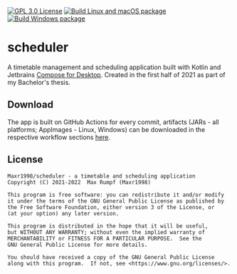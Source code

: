 [![GPL 3.0 License](https://img.shields.io/github/license/maxr1998/scheduler.svg)](https://github.com/Maxr1998/scheduler/blob/master/LICENSE)
[![Build Linux and macOS package](https://github.com/Maxr1998/scheduler/actions/workflows/package-linux-macos.yaml/badge.svg)](https://github.com/Maxr1998/scheduler/actions/workflows/package-linux-macos.yaml)
[![Build Windows package](https://github.com/Maxr1998/scheduler/actions/workflows/package-windows.yaml/badge.svg)](https://github.com/Maxr1998/scheduler/actions/workflows/package-windows.yaml)

# scheduler

A timetable management and scheduling application built with Kotlin and Jetbrains [Compose for Desktop](https://www.jetbrains.com/lp/compose/).
Created in the first half of 2021 as part of my Bachelor's thesis.

## Download

The app is built on GitHub Actions for every commit, artifacts (JARs - all platforms; AppImages - Linux, Windows) can be downloaded in the respective workflow sections [here](https://github.com/Maxr1998/scheduler/actions).

## License
    
    Maxr1998/scheduler - a timetable and scheduling application
    Copyright (C) 2021-2022  Max Rumpf (Maxr1998)

    This program is free software: you can redistribute it and/or modify
    it under the terms of the GNU General Public License as published by
    the Free Software Foundation, either version 3 of the License, or
    (at your option) any later version.

    This program is distributed in the hope that it will be useful,
    but WITHOUT ANY WARRANTY; without even the implied warranty of
    MERCHANTABILITY or FITNESS FOR A PARTICULAR PURPOSE.  See the
    GNU General Public License for more details.

    You should have received a copy of the GNU General Public License
    along with this program.  If not, see <https://www.gnu.org/licenses/>.